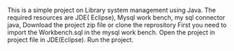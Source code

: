 This is a simple project on Library system management using Java.
The required resources are
JDE( Eclipse),
Mysql work bench,
my sql connector java,
Download the project zip file or clone the reprository
First you need to import the Workbench.sql in the mysql work bench.
Open the project in project file in JDE(Eclipse).
Run the project.
